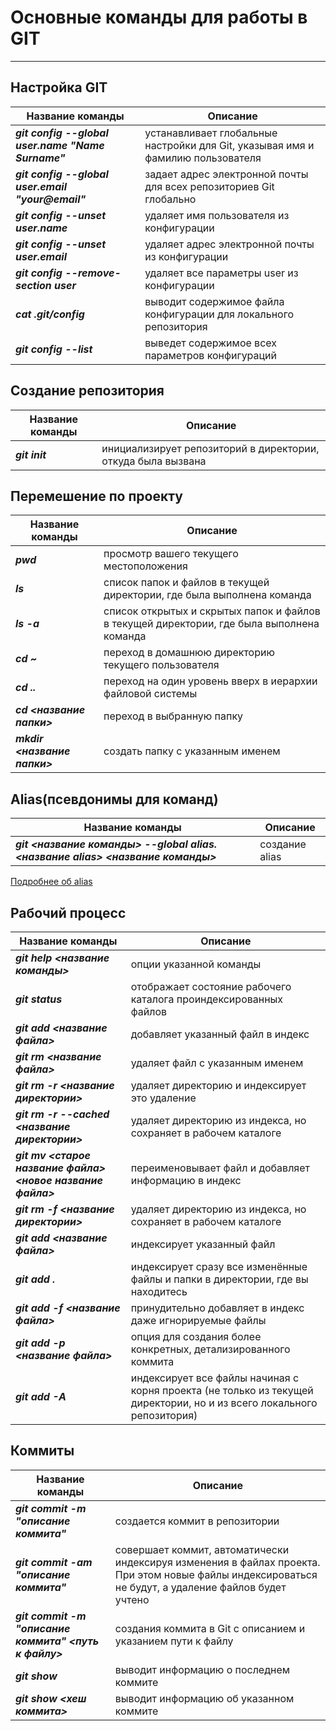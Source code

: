 # Основные команды для работы в GIT
___

## Настройка GIT

| Название команды |  Описание |
|----------------------- | --------------------- |
| ***git config --global  user.name "Name Surname"*** | устанавливает глобальные настройки для Git, указывая имя и фамилию пользователя |
| ***git config --global  user.email "your@email"*** | задает адрес электронной почты для всех репозиториев Git глобально |
| ***git config --unset  user.name*** | удаляет имя пользователя из конфигурации |
| ***git config --unset  user.email*** | удаляет адрес электронной почты из конфигурации |
 ***git config --remove-section user*** | удаляет все параметры user из конфигурации |
| ***cat .git/config*** | выводит содержимое файла конфигурации для локального репозитория |
| ***git config --list*** | выведет содержимое всех параметров конфигураций|

## Создание репозитория

| Название команды |  Описание |
|----------------------- | --------------------- |
| ***git init*** | инициализирует репозиторий в директории, откуда была вызвана |


## Перемешение по проекту

| Название команды |  Описание |
|----------------------- | --------------------- |
| ***pwd*** | просмотр вашего текущего местоположения |
| ***ls*** | список папок и файлов в текущей директории, где была выполнена команда |
| ***ls -a*** | список открытых и скрытых папок и файлов в текущей директории, где была выполнена команда |
| ***cd ~*** | переход в домашнюю директорию текущего пользователя |
| ***cd ..*** | переход на один уровень вверх в иерархии файловой системы |
| ***cd <название папки>*** | переход в выбранную папку |
| ***mkdir <название папки>*** | создать папку с указанным именем |

## Alias(псевдонимы для команд)


| Название команды |  Описание |
|----------------------- | --------------------- |
| ***git <название команды> --global alias.<название alias> <название команды>*** | создание alias |
 
 [Подробнее об alias](https://github.com/pcdevil/g)

   ## Рабочий процесс
| Название команды |  Описание |
|----------------------- | --------------------- |
| ***git help <название команды>*** | опции указанной команды |
| ***git status*** | отображает состояние рабочего каталога проиндексированных файлов |
| ***git add <название файла>*** | добавляет указанный файл в индекс |
| ***git rm <название файла>*** | удаляет файл с указанным именем |
| ***git rm -r <название директории>*** | удаляет директорию и индексирует это удаление |
| ***git rm -r --cached <название директории>*** |  удаляет директорию из индекса, но сохраняет в рабочем каталоге |
| ***git mv <старое название файла> <новое название файла>*** | переименовывает файл и добавляет информацию в индекс |
| ***git rm -f <название директории>*** |  удаляет директорию из индекса, но сохраняет в рабочем каталоге |
| ***git add <название файла>*** | индексирует указанный файл |
| ***git add .*** | индексирует сразу все изменённые файлы и папки в директории, где вы находитесь | 
| ***git add -f <название файла>*** | принудительно добавляет в индекс даже игнорируемые файлы |
| ***git add -p <название файла>*** | опция для создания более конкретных, детализированного коммита|
| ***git add -A*** | индексирует все файлы начиная с корня проекта (не только из текущей директории, но и из всего локального репозитория) |

## Коммиты

| Название команды |  Описание |
|----------------------- | --------------------- |
| ***git commit -m "описание коммита"*** | создается коммит в репозитории |
| ***git commit -am "описание коммита"*** | совершает коммит, автоматически индексируя изменения в файлах проекта. При этом новые файлы индексироваться не будут, а удаление файлов будет учтено |
| ***git commit -m "описание коммита" <путь к файлу>*** | создания коммита в Git с описанием и указанием пути к файлу |
| ***git show*** | выводит информацию о последнем коммите |
| ***git show <хеш коммита>*** | выводит информацию об указанном коммите |
